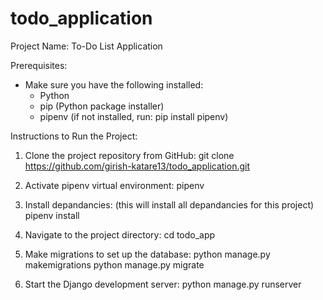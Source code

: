 # todo_application

Project Name: To-Do List Application

Prerequisites:
- Make sure you have the following installed:
  - Python
  - pip (Python package installer)
  - pipenv (if not installed, run: pip install pipenv)


Instructions to Run the Project:
1. Clone the project repository from GitHub:
   git clone https://github.com/girish-katare13/todo_application.git

2. Activate pipenv virtual environment:
   pipenv

3. Install depandancies:
   (this will install all depandancies for this project)
   pipenv install

5. Navigate to the project directory:
   cd todo_app

6. Make migrations to set up the database:
   python manage.py makemigrations
   python manage.py migrate

7. Start the Django development server:
   python manage.py runserver
